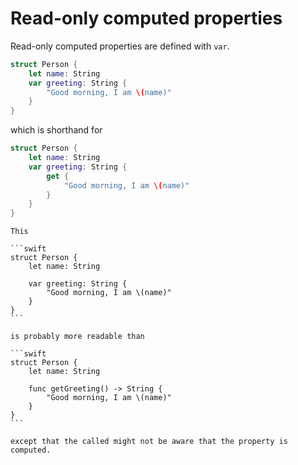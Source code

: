 # Read-only computed properties

Read-only computed properties are defined with `var`.

```swift
struct Person {
    let name: String
    var greeting: String {
        "Good morning, I am \(name)"
    }
}
```

which is shorthand for

```swift
struct Person {
    let name: String
    var greeting: String {
        get {
            "Good morning, I am \(name)"
        }
    }
}
```

~~~admonish hint title="Computed property vs. function"
This

```swift
struct Person {
    let name: String

    var greeting: String {
        "Good morning, I am \(name)"
    }
}
```

is probably more readable than

```swift
struct Person {
    let name: String

    func getGreeting() -> String {
        "Good morning, I am \(name)"
    }
}
```

except that the called might not be aware that the property is computed. 
~~~
